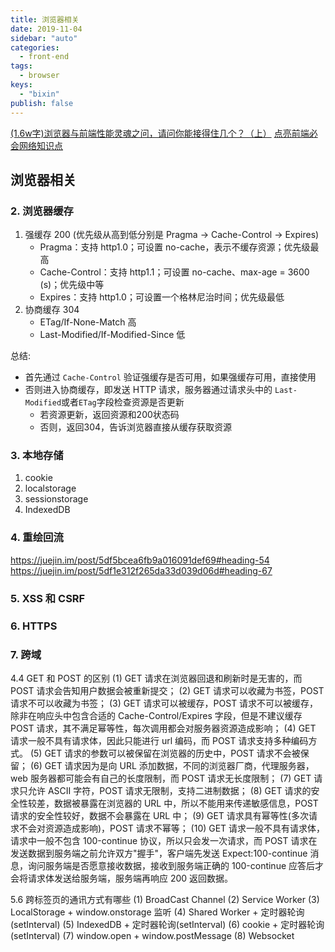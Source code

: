 ```yaml
---
title: 浏览器相关
date: 2019-11-04
sidebar: "auto"
categories:
  - front-end
tags:
  - browser
keys:
  - "bixin"
publish: false
---
```


[(1.6w字)浏览器与前端性能灵魂之问，请问你能接得住几个？（上）](https://juejin.im/post/5df5bcea6fb9a016091def69)
[点亮前端必会网络知识点](https://mp.weixin.qq.com/s/a4TLWp7khAoNo1Xct5YIMA)

## 浏览器相关


### 2. 浏览器缓存

1. 强缓存 200 (优先级从高到低分别是 Pragma -> Cache-Control -> Expires)
   - Pragma：支持 http1.0；可设置 no-cache，表示不缓存资源；优先级最高
   - Cache-Control：支持 http1.1；可设置 no-cache、max-age = 3600 (s)；优先级中等
   - Expires：支持 http1.0；可设置一个格林尼治时间；优先级最低
2. 协商缓存 304
   - ETag/If-None-Match 高
   - Last-Modified/If-Modified-Since 低

总结:

- 首先通过 `Cache-Control` 验证强缓存是否可用，如果强缓存可用，直接使用
- 否则进入协商缓存，即发送 HTTP 请求，服务器通过请求头中的 `Last-Modified`或者`ETag`字段检查资源是否更新 
  - 若资源更新，返回资源和200状态码
  - 否则，返回304，告诉浏览器直接从缓存获取资源

### 3. 本地存储

1. cookie
2. localstorage
3. sessionstorage
4. IndexedDB

### 4. 重绘回流
https://juejin.im/post/5df5bcea6fb9a016091def69#heading-54
https://juejin.im/post/5df1e312f265da33d039d06d#heading-67


### 5. XSS 和 CSRF

### 6. HTTPS

### 7. 跨域

4.4 GET 和 POST 的区别
(1) GET 请求在浏览器回退和刷新时是无害的，而 POST 请求会告知用户数据会被重新提交；
(2) GET 请求可以收藏为书签，POST 请求不可以收藏为书签；
(3) GET 请求可以被缓存，POST 请求不可以被缓存，除非在响应头中包含合适的 Cache-Control/Expires 字段，但是不建议缓存 POST 请求，其不满足幂等性，每次调用都会对服务器资源造成影响；
(4) GET 请求一般不具有请求体，因此只能进行 url 编码，而 POST 请求支持多种编码方式。
(5) GET 请求的参数可以被保留在浏览器的历史中，POST 请求不会被保留；
(6) GET 请求因为是向 URL 添加数据，不同的浏览器厂商，代理服务器，web 服务器都可能会有自己的长度限制，而 POST 请求无长度限制；
(7) GET 请求只允许 ASCII 字符，POST 请求无限制，支持二进制数据；
(8) GET 请求的安全性较差，数据被暴露在浏览器的 URL 中，所以不能用来传递敏感信息，POST 请求的安全性较好，数据不会暴露在 URL 中；
(9) GET 请求具有幂等性(多次请求不会对资源造成影响)，POST 请求不幂等；
(10) GET 请求一般不具有请求体，请求中一般不包含 100-continue 协议，所以只会发一次请求，而 POST 请求在发送数据到服务端之前允许双方"握手"，客户端先发送 Expect:100-continue 消息，询问服务端是否愿意接收数据，接收到服务端正确的 100-continue 应答后才会将请求体发送给服务端，服务端再响应 200 返回数据。

5.6 跨标签页的通讯方式有哪些
(1) BroadCast Channel
(2) Service Worker
(3) LocalStorage + window.onstorage 监听
(4) Shared Worker + 定时器轮询(setInterval)
(5) IndexedDB + 定时器轮询(setInterval)
(6) cookie + 定时器轮询(setInterval)
(7) window.open + window.postMessage
(8) Websocket

<br/>
<Valine></Valine>
